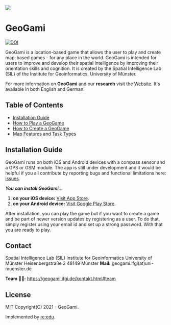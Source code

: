 ![](https://geogami.ifgi.de/pictures/logo/icon.png)

# GeoGami

<!-- [![Netlify Status](https://api.netlify.com/api/v1/badges/cdc7d43f-3125-4477-bbcb-8138671c61b7/deploy-status)](https://app.netlify.com/sites/origami-4/deploys) -->
[![DOI](https://zenodo.org/badge/DOI/10.5281/zenodo.5384903.svg)](https://doi.org/10.5281/zenodo.5384903)


GeoGami is a location-based game that allows the user to play and create map-based games - for any place in the world. GeoGami is intended for users to improve and develop their spatial intelligence by improving their orientation skills and cognition. It is created by the Spatial Intelligence Lab (SIL) of the Institute for Geoinformatics, University of Münster.

For more information on **GeoGami** and our **research** visit the [Website](https://geogami.ifgi.de). It's available in both English and German.

## Table of Contents

* [Installation Guide](#installation-guide)
* [How to Play a GeoGame](Readme_Guides/README.how_to_play.md)
* [How to Create  a GeoGame](Readme_Guides/README.create_real_world_game.md)
* [Map Features and Task Types](Readme_Guides/README.overall_features.md)

## Installation Guide

GeoGami runs on both iOS and Android devices with a compass sensor and a GPS or GSM module. The app is still under development and it would be helpful if you all contribute by reporting bugs and functional limitations here: [issues](https://github.com/origami-team/origami/issues).

***You can install GeoGami***...

1. **on your iOS device:** [Visit App Store](https://apps.apple.com/app/geogami/id1614864078).
2. **on your Android device:** [Visit Google Play Store](https://play.google.com/store/apps/details?id=com.ifgi.geogami).

After installation, you can play the game but if you want to create a game and be part of newer version updates by registering as a user. 
To do that, simply register using your email id and set up a strong password. With that you are ready to play.


## Contact

Spatial Intelligence Lab (SIL)
Institute for Geoinformatics
University of Münster
Heisenbergstraße 2
48149 Münster
**Mail:** geogami.ifgi(at)uni-muenster.de

**Team :technologist::**  https://geogami.ifgi.de/kontakt.html#team

## License

MIT Copyright(C) 2021 - GeoGami.

Implemented by [re:edu](https://reedu.de).
